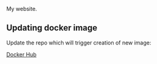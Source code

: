 My website.

## Updating docker image
Update the repo which will trigger creation of new image:

[Docker Hub](https://cloud.docker.com/repository/docker/belminf/personal_website/builds)
